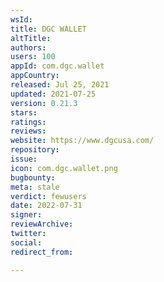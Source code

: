 ```yaml
---
wsId: 
title: DGC WALLET
altTitle: 
authors: 
users: 100
appId: com.dgc.wallet
appCountry: 
released: Jul 25, 2021
updated: 2021-07-25
version: 0.21.3
stars: 
ratings: 
reviews: 
website: https://www.dgcusa.com/
repository: 
issue: 
icon: com.dgc.wallet.png
bugbounty: 
meta: stale
verdict: fewusers
date: 2022-07-31
signer: 
reviewArchive: 
twitter: 
social: 
redirect_from: 

---
```



